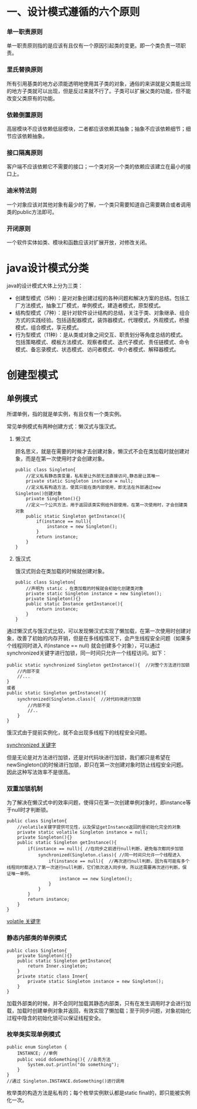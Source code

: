 <h1>一、设计模式遵循的六个原则</h1>

### 单一职责原则
单一职责原则指的是应该有且仅有一个原因引起类的变更。即一个类负责一项职责。
### 里氏替换原则
所有引用基类的地方必须能透明地使用其子类的对象，通俗的来讲就是父类能出现的地方子类就可以出现，但是反过来就不行了。子类可以扩展父类的功能，但不能改变父类原有的功能。
### 依赖倒置原则
高层模块不应该依赖低层模块，二者都应该依赖其抽象；抽象不应该依赖细节；细节应该依赖抽象。
### 接口隔离原则
客户端不应该依赖它不需要的接口；一个类对另一个类的依赖应该建立在最小的接口上。
### 迪米特法则
一个对象应该对其他对象有最少的了解，一个类只需要知道自己需要耦合或者调用类的public方法即可。
### 开闭原则
一个软件实体如类、模块和函数应该对扩展开放，对修改关闭。
<h1>java设计模式分类</h1>
java的设计模式大体上分为三类：

* 创建型模式（5种）：是对对象创建过程的各种问题和解决方案的总结。包括工厂方法模式，抽象工厂模式，单例模式，建造者模式，原型模式。
* 结构型模式（7种）：是针对软件设计结构的总结，关注于类、对象继承、组合方式的实践经验。包括适配器模式，装饰器模式，代理模式，外观模式，桥接模式，组合模式，享元模式。
* 行为型模式（11种）：是从类或对象之间交互、职责划分等角度总结的模式。包括策略模式、模板方法模式、观察者模式、迭代子模式、责任链模式、命令模式、备忘录模式、状态模式、访问者模式、中介者模式、解释器模式。
<h1>创建型模式</h1>

<h2>单例模式</h2>
所谓单例，指的就是单实例，有且仅有一个类实例。

常见单例模式有两种创建方式：懒汉式与饿汉式。

1. 懒汉式
   
   顾名思义，就是在需要的时候才去创建对象，懒汉式不会在类加载时就创建对象，而是在第一次使用时才会创建对象。
       
       public class Singleton{
           //定义私有静态类变量，私有是让外部无法直接访问,静态是让其唯一
           private static Singleton instance = null;
           //定义私有构造方法，使其只能在类内部使用，即无法在外部通过new Singleton()创建对象
           private Singleton(){}
           //定义一个公共方法，用于返回该类实例给外部使用，在第一次使用时，才会创建类对象
           public static Singleton getInstance(){
               if(instance == null){
                   instance = new Singleton();
               }
               return instance;
           }
       }
2. 饿汉式
   
   饿汉式则会在类加载的时候就创建对象。

       public class Singleton{
           //声明为 static ，在类加载的时候就会初始化创建类对象
           private static Singleton instance = new Singleton();
           private Singleton(){}
           public static Instance getInstance(){
               return instance;
           }
       }

通过懒汉式与饿汉式比较，可以发现懒汉式实现了懒加载，在第一次使用时创建对象，改善了初始的内存开销，但是在多线程情况下，会产生线程安全问题（如果多个线程同时进入 if(instance == null) 就会创建多个对象），可以通过synchronized关键字进行加锁，同一时间只允许一个线程访问。如下：

    public static synchronized Singleton getInstance(){  //对整个方法进行加锁
        //内部不变
        //...
    }
    或者
    public static Singleton getInstance(){
        synchronized(Singleton.class){  //对代码块进行加锁
            //内部不变
            //..
        }
    }

饿汉式由于提前实例化，就不会出现多线程下的线程安全问题。

[synchronized 关键字](https://github.com/UMRhamster/Jobs2018/blob/master/java/java_advanced.md#6.2)

但是无论是对方法进行加锁，还是对代码块进行加锁，我们都只是希望在newSingleton()的时候进行加锁，即只在第一次创建对象时防止线程安全问题。因此这种写法效率不是很高。

### 双重加锁机制
为了解决在懒汉式中的效率问题，使得只在第一次创建单例对象时，即instance等于null时才判断锁。

    public class Singleton{ 
        //volatile关键字提供可见性，以及保证getInstance返回的是初始化完全的对象
        private static volatile Singleton instance = null; 
        private Singleton(){}
        public static Singleton getInstance(){
            if(instance == null){ //在同步之前进行null判断，避免每次都同步加锁
                synchronized(Singleton.class){ //同一时间只允许一个线程进入
                    if(instance == null){  //再次进行null判断，因为有可能有多个线程同时都进入了第一次进行null判断，它们依次进入同步块，所以还需要再次进行判断，保证唯一单例。
                        instance == new Singleton();
                    }
                }
            }
            return instance;
        }
    }
[volatile 关键字](https://github.com/UMRhamster/Jobs2018/blob/master/java/java_advanced.md#6.3)

### 静态内部类的单例模式

    public class Singleton{
        private Singleton(){}
        public static Singleton getInstance{
            return Inner.singleton;
        }
        private static class Inner{
            private static Singleton instance = new Singleton();
        }
    }

加载外部类的时候，并不会同时加载其静态内部类，只有在发生调用时才会进行加载，加载时创建单例对象并返回，有效实现了懒加载；至于同步问题，对象初始化过程中隐含的初始化锁可以保证线程安全。

### 枚举类实现单例模式

    public enum Singleton {
        INSTANCE; //单例
        public void doSomething(){ //业务方法
            System.out.println("do something");
        }
    }
    //通过 Singleton.INSTANCE.doSomething()进行调用

枚举类的构造方法是私有的；每个枚举实例默认都是static final的，即只能被实例化一次。




